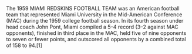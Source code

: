 The 1959 MIAMI REDSKINS FOOTBALL TEAM was an American football team that represented Miami University in the Mid-American Conference (MAC) during the 1959 college football season. In its fourth season under head coach John Pont, Miami compiled a 5–4 record (3–2 against MAC opponents), finished in third place in the MAC, held five of nine opponents to seven or fewer points, and outscored all opponents by a combined total of 158 to 94.[1]
